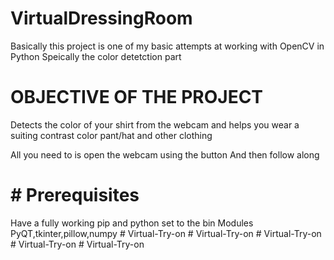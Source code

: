# VirtualDressingRoom


Basically this project is one of my basic attempts at working with OpenCV in Python
Speically the color detetction part 


# OBJECTIVE OF THE PROJECT


Detects the color of your shirt from the webcam and helps you wear a suiting contrast color pant/hat and other clothing



All you need to is open the webcam using the button 
And then follow along

# # Prerequisites

Have a fully working pip and python set to the bin 
Modules PyQT,tkinter,pillow,numpy
#   V i r t u a l - T r y - o n  
 #   V i r t u a l - T r y - o n  
 #   V i r t u a l - T r y - o n  
 #   V i r t u a l - T r y - o n  
 #   V i r t u a l - T r y - o n  
 
